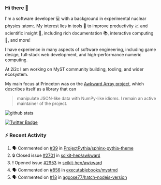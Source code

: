 ### Hi there 👋 

I'm a software developer 💻 with a background in experimental nuclear physics :atom:. My interest lies in tools :wrench: to improve productivity :chart_with_upwards_trend: and scientific insight :telescope:, including rich documentation 📚, interactive computing 🧮, and more! 

I have experience in many aspects of software engineering, including game design, full-stack web development, and high-performance numeric computing. 

At 2i2c I am working on MyST community building, tooling, and wider ecosystem. 

My main focus at Princeton was on the [Awkward Array project](awkward-array.org/), which describes itself as a library that can 
> manipulate JSON-like data with NumPy-like idioms. I remain an active maintainer of the project. 

![github stats](https://github-readme-stats.vercel.app/api?username=agoose77&show_icons=true&hide_rank=true&hide_title=true&bg_color=30,e76445,904e95&text_color=efe3ec&icon_color=efe3ec)
<!--
**agoose77/agoose77** is a ✨ _special_ ✨ repository because its `README.md` (this file) appears on your GitHub profile.

Here are some ideas to get you started:

- 🔭 I’m currently working on ...
- 🌱 I’m currently learning ...
- 👯 I’m looking to collaborate on ...
- 🤔 I’m looking for help with ...
- 💬 Ask me about ...
- 📫 How to reach me: ...
- 😄 Pronouns: ...
- ⚡ Fun fact: ...
-->

[![Twitter Badge](https://img.shields.io/twitter/follow/agoose77?style=flat-square&logo=Twitter&logoColor=white&color=cornflowerblue)](https://twitter.com/agoose77)

### :zap: Recent Activity

<!--START_SECTION:activity-->
1. 🗣 Commented on [#39](https://github.com/ProjectPythia/sphinx-pythia-theme/issues/39#issuecomment-1896409469) in [ProjectPythia/sphinx-pythia-theme](https://github.com/ProjectPythia/sphinx-pythia-theme)
2. 🔒 Closed issue [#2701](https://github.com/scikit-hep/awkward/issues/2701) in [scikit-hep/awkward](https://github.com/scikit-hep/awkward)
3. ❗ Opened issue [#2953](https://github.com/scikit-hep/awkward/issues/2953) in [scikit-hep/awkward](https://github.com/scikit-hep/awkward)
4. 🗣 Commented on [#856](https://github.com/executablebooks/mystmd/pull/856#issuecomment-1895710489) in [executablebooks/mystmd](https://github.com/executablebooks/mystmd)
5. 🗣 Commented on [#18](https://github.com/agoose77/hatch-nodejs-version/pull/18#issuecomment-1895571934) in [agoose77/hatch-nodejs-version](https://github.com/agoose77/hatch-nodejs-version)
<!--END_SECTION:activity-->
